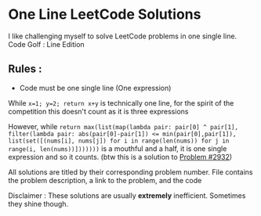 # One Line LeetCode Solutions

I like challenging myself to solve LeetCode problems in one single line. Code Golf : Line Edition

## Rules : 
- Code must be one single line (One expression)

While `x=1; y=2; return x+y` is technically one line, for the spirit of the competition this doesn't count as it is three expressions

However, while `return max(list(map(lambda pair: pair[0] ^ pair[1], filter(lambda pair: abs(pair[0]-pair[1]) <= min(pair[0],pair[1]), list(set([(nums[i], nums[j]) for i in range(len(nums)) for j in range(i, len(nums))]))))))` is a mouthful and a half, it is one single expression and so it counts. (btw this is a solution to [Problem #2932](https://leetcode.com/problems/maximum-strong-pair-xor-i/))

All solutions are titled by their corresponding problem number. File contains the problem description, a link to the problem, and the code

Disclaimer : These solutions are usually **extremely** inefficient. Sometimes they shine though.
